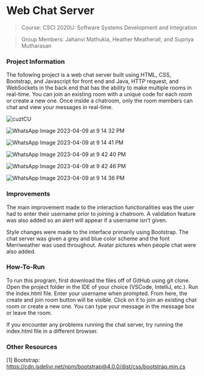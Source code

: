 # Web Chat Server
> Course: CSCI 2020U: Software Systems Development and Integration

> Group Members: Jahanvi Mathukia, Heather Meatherall, and Supriya Mutharasan


### Project Information
The following project is a web chat server built using HTML, CSS, Bootstrap, and Javascript for front end and Java, HTTP request, and WebSockets in the back end that has the ability to make multiple rooms in real-time. You can join an existing room with a unique code for each room or create a new one. Once inside a chatroom, only the room members can chat and view your messages in real-time.

![cuztCU](https://user-images.githubusercontent.com/59520945/230810497-bbd2fdc7-a70b-4bb4-8320-c3771d3dc89a.png)

![WhatsApp Image 2023-04-09 at 9 14 32 PM](https://user-images.githubusercontent.com/59520945/230810099-15311112-b755-4cf4-a98a-7084c974e6f0.jpeg)

![WhatsApp Image 2023-04-09 at 9 14 41 PM](https://user-images.githubusercontent.com/59520945/230810119-8a9d48a7-e7bc-4c8c-8fe1-64c977b5e651.jpeg)

![WhatsApp Image 2023-04-09 at 9 42 40 PM](https://user-images.githubusercontent.com/59520945/230810128-a9811ed9-0c7a-4ec4-8c8d-4e6df00d9e84.jpeg)

![WhatsApp Image 2023-04-09 at 9 42 46 PM](https://user-images.githubusercontent.com/59520945/230810168-d4b19812-4b76-4695-a5c9-7758c509a135.jpeg)

![WhatsApp Image 2023-04-09 at 9 14 36 PM](https://user-images.githubusercontent.com/59520945/230810596-7d11199b-a386-4f24-b790-34c2bedeee24.jpeg)



### Improvements
The main improvement made to the interaction functionalities was the user had to enter their username prior to joining a chatroom. A validation feature was also added so an alert will appear if a username isn't given.

Style changes were made to the interface primarily using Bootstrap. The chat server was given a grey and blue color scheme and the font Merriweather was used throughout. Avatar pictures when people chat were also added.


### How-To-Run
To run this program, first download the files off of GitHub using git clone.
Open the project folder in the IDE of your choice (VSCode, IntelliJ, etc.). Run the index.html file. Enter your username when prompted. From here, the create and join room button will be visible. Click on it to join an existing chat room or create a new one. You can type your message in the message box or leave the room. 

If you encounter any problems running the chat server, try running the index.html file in a different browser.


### Other Resources
[1] Bootstrap: https://cdn.jsdelivr.net/npm/bootstrap@4.0.0/dist/css/bootstrap.min.cs

